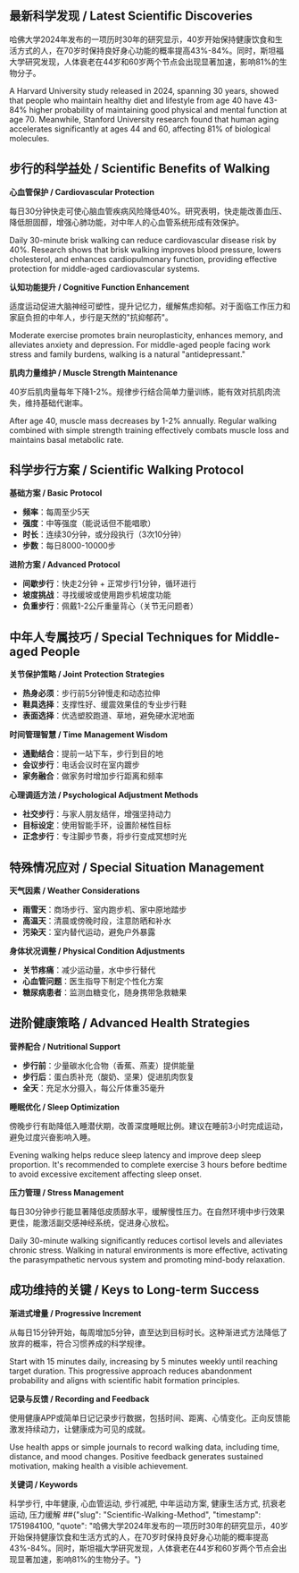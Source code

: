 
## **最新科学发现 / Latest Scientific Discoveries**

哈佛大学2024年发布的一项历时30年的研究显示，40岁开始保持健康饮食和生活方式的人，在70岁时保持良好身心功能的概率提高43%-84%。同时，斯坦福大学研究发现，人体衰老在44岁和60岁两个节点会出现显著加速，影响81%的生物分子。

A Harvard University study released in 2024, spanning 30 years, showed that people who maintain healthy diet and lifestyle from age 40 have 43-84% higher probability of maintaining good physical and mental function at age 70. Meanwhile, Stanford University research found that human aging accelerates significantly at ages 44 and 60, affecting 81% of biological molecules.

## **步行的科学益处 / Scientific Benefits of Walking**

**心血管保护 / Cardiovascular Protection**

每日30分钟快走可使心脑血管疾病风险降低40%。研究表明，快走能改善血压、降低胆固醇，增强心肺功能，对中年人的心血管系统形成有效保护。

Daily 30-minute brisk walking can reduce cardiovascular disease risk by 40%. Research shows that brisk walking improves blood pressure, lowers cholesterol, and enhances cardiopulmonary function, providing effective protection for middle-aged cardiovascular systems.

**认知功能提升 / Cognitive Function Enhancement**

适度运动促进大脑神经可塑性，提升记忆力，缓解焦虑抑郁。对于面临工作压力和家庭负担的中年人，步行是天然的"抗抑郁药"。

Moderate exercise promotes brain neuroplasticity, enhances memory, and alleviates anxiety and depression. For middle-aged people facing work stress and family burdens, walking is a natural "antidepressant."

**肌肉力量维护 / Muscle Strength Maintenance**

40岁后肌肉量每年下降1-2%。规律步行结合简单力量训练，能有效对抗肌肉流失，维持基础代谢率。

After age 40, muscle mass decreases by 1-2% annually. Regular walking combined with simple strength training effectively combats muscle loss and maintains basal metabolic rate.

## **科学步行方案 / Scientific Walking Protocol**

**基础方案 / Basic Protocol**

- **频率**：每周至少5天
- **强度**：中等强度（能说话但不能唱歌）
- **时长**：连续30分钟，或分段执行（3次10分钟）
- **步数**：每日8000-10000步

**进阶方案 / Advanced Protocol**

- **间歇步行**：快走2分钟 + 正常步行1分钟，循环进行
- **坡度挑战**：寻找缓坡或使用跑步机坡度功能
- **负重步行**：佩戴1-2公斤重量背心（关节无问题者）

## **中年人专属技巧 / Special Techniques for Middle-aged People**

**关节保护策略 / Joint Protection Strategies**

- **热身必须**：步行前5分钟慢走和动态拉伸
- **鞋具选择**：支撑性好、缓震效果佳的专业步行鞋
- **表面选择**：优选塑胶跑道、草地，避免硬水泥地面

**时间管理智慧 / Time Management Wisdom**

- **通勤结合**：提前一站下车，步行到目的地
- **会议步行**：电话会议时在室内踱步
- **家务融合**：做家务时增加步行距离和频率

**心理调适方法 / Psychological Adjustment Methods**

- **社交步行**：与家人朋友结伴，增强坚持动力
- **目标设定**：使用智能手环，设置阶梯性目标
- **正念步行**：专注脚步节奏，将步行变成冥想时光

## **特殊情况应对 / Special Situation Management**

**天气因素 / Weather Considerations**

- **雨雪天**：商场步行、室内跑步机、家中原地踏步
- **高温天**：清晨或傍晚时段，注意防晒和补水
- **污染天**：室内替代运动，避免户外暴露

**身体状况调整 / Physical Condition Adjustments**

- **关节疼痛**：减少运动量，水中步行替代
- **心血管问题**：医生指导下制定个性化方案
- **糖尿病患者**：监测血糖变化，随身携带急救糖果

## **进阶健康策略 / Advanced Health Strategies**

**营养配合 / Nutritional Support**

- **步行前**：少量碳水化合物（香蕉、燕麦）提供能量
- **步行后**：蛋白质补充（酸奶、坚果）促进肌肉恢复
- **全天**：充足水分摄入，每公斤体重35毫升

**睡眠优化 / Sleep Optimization**

傍晚步行有助降低入睡潜伏期，改善深度睡眠比例。建议在睡前3小时完成运动，避免过度兴奋影响入睡。

Evening walking helps reduce sleep latency and improve deep sleep proportion. It's recommended to complete exercise 3 hours before bedtime to avoid excessive excitement affecting sleep onset.

**压力管理 / Stress Management**

每日30分钟步行能显著降低皮质醇水平，缓解慢性压力。在自然环境中步行效果更佳，能激活副交感神经系统，促进身心放松。

Daily 30-minute walking significantly reduces cortisol levels and alleviates chronic stress. Walking in natural environments is more effective, activating the parasympathetic nervous system and promoting mind-body relaxation.

## **成功维持的关键 / Keys to Long-term Success**

**渐进式增量 / Progressive Increment**

从每日15分钟开始，每周增加5分钟，直至达到目标时长。这种渐进式方法降低了放弃的概率，符合习惯养成的科学规律。

Start with 15 minutes daily, increasing by 5 minutes weekly until reaching target duration. This progressive approach reduces abandonment probability and aligns with scientific habit formation principles.

**记录与反馈 / Recording and Feedback**

使用健康APP或简单日记记录步行数据，包括时间、距离、心情变化。正向反馈能激发持续动力，让健康成为可见的成就。

Use health apps or simple journals to record walking data, including time, distance, and mood changes. Positive feedback generates sustained motivation, making health a visible achievement.


**关键词 / Keywords**

科学步行, 中年健康, 心血管运动, 步行减肥, 中年运动方案, 健康生活方式, 抗衰老运动, 压力缓解
##{"slug": "Scientific-Walking-Method", "timestamp": 1751984100, "quote": "哈佛大学2024年发布的一项历时30年的研究显示，40岁开始保持健康饮食和生活方式的人，在70岁时保持良好身心功能的概率提高43%-84%。同时，斯坦福大学研究发现，人体衰老在44岁和60岁两个节点会出现显著加速，影响81%的生物分子。"}
